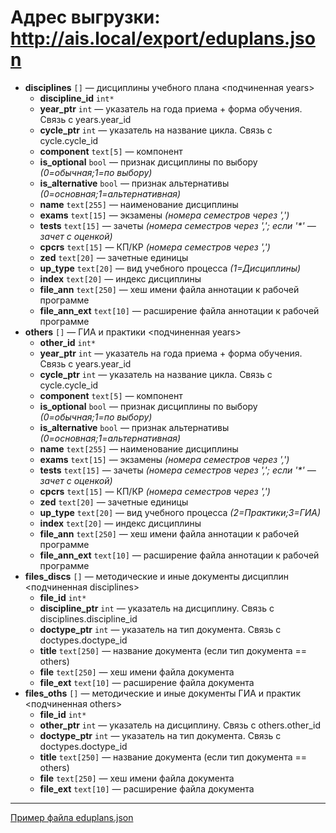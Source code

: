 
# Адрес выгрузки: http://ais.local/export/eduplans.json


- __disciplines__ `[]` — дисциплины учебного плана <подчиненная years>
  - __discipline_id__ `int*`
  - __year_ptr__ `int` — указатель на года приема + форма обучения. Связь с years.year_id
  - __cycle_ptr__ `int` — указатель на название цикла. Связь с cycle.cycle_id
  - __component__ `text[5]` — компонент
  - __is_optional__ `bool` — признак дисциплины по выбору _(0=обычная;1=по выбору)_
  - __is_alternative__ `bool` — признак альтернативы _(0=основная;1=альтернативная)_
  - __name__ `text[255]` — наименование дисциплины
  - __exams__ `text[15]` — экзамены _(номера семестров через ',')_
  - __tests__ `text[15]` — зачеты _(номера семестров через ','; если '*' — зачет с оценкой)_
  - __cpcrs__ `text[15]` — КП/КР _(номера семестров через ',')_
  - __zed__ `text[20]` — зачетные единицы
  - __up_type__ `text[20]` — вид учебного процесса _(1=Дисциплины)_
  - __index__ `text[20]` — индекс дисциплины
  - __file_ann__ `text[250]` — хеш имени файла аннотации к рабочей программе
  - __file_ann_ext__ `text[10]` — расширение файла аннотации к рабочей программе
- __others__ `[]` — ГИА и практики <подчиненная years>
  - __other_id__ `int*`
  - __year_ptr__ `int` — указатель на года приема + форма обучения. Связь с years.year_id
  - __cycle_ptr__ `int` — указатель на название цикла. Связь с cycle.cycle_id
  - __component__ `text[5]` — компонент
  - __is_optional__ `bool` — признак дисциплины по выбору _(0=обычная;1=по выбору)_
  - __is_alternative__ `bool` — признак альтернативы _(0=основная;1=альтернативная)_
  - __name__ `text[255]` — наименование дисциплины
  - __exams__ `text[15]` — экзамены _(номера семестров через ',')_
  - __tests__ `text[15]` — зачеты _(номера семестров через ','; если '*' — зачет с оценкой)_
  - __cpcrs__ `text[15]` — КП/КР _(номера семестров через ',')_
  - __zed__ `text[20]` — зачетные единицы
  - __up_type__ `text[20]` — вид учебного процесса _(2=Практики;3=ГИА)_
  - __index__ `text[20]` — индекс дисциплины
  - __file_ann__ `text[250]` — хеш имени файла аннотации к рабочей программе
  - __file_ann_ext__ `text[10]` — расширение файла аннотации к рабочей программе
- __files_discs__ `[]` — методические и иные документы дисциплин <подчиненная disciplines>
  - __file_id__ `int*`
  - __discipline_ptr__ `int` — указатель на дисциплину. Связь с disciplines.discipline_id
  - __doctype_ptr__ `int` — указатель на тип документа. Связь с doctypes.doctype_id
  - __title__ `text[250]` — название документа (если тип документа == others)
  - __file__ `text[250]` — хеш имени файла документа
  - __file_ext__ `text[10]` — расширение файла документа
- __files_oths__ `[]` — методические и иные документы ГИА и практик <подчиненная others>
  - __file_id__ `int*`
  - __other_ptr__ `int` — указатель на дисциплину. Связь с others.other_id
  - __doctype_ptr__ `int` — указатель на тип документа. Связь с doctypes.doctype_id
  - __title__ `text[250]` — название документа (если тип документа == others)
  - __file__ `text[250]` — хеш имени файла документа
  - __file_ext__ `text[10]` — расширение файла документа


---
[Пример файла eduplans.json](eduplans.json)
